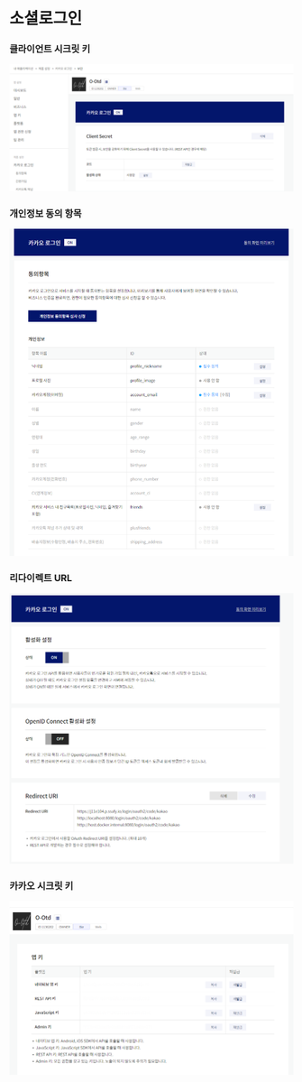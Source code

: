 # 소셜로그인
### 클라이언트 시크릿 키
![alt text](/exec/resources/시크릿.png)

### 개인정보 동의 항목
![alt text](/exec/resources/정보동의.png)

### 리다이렉트 URL
![alt text](/exec/resources/리다이렉트.png)

### 카카오 시크릿 키
![alt text](/exec/resources/앱키.png)
